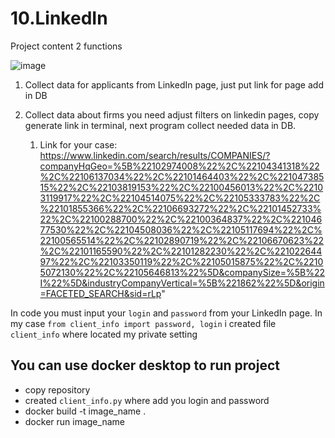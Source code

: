 # 10.LinkedIn

Project content 2 functions 

![image](https://github.com/OleksandrCherniavskyi/10.LinkedIn/assets/105165580/363b0094-1a27-4bd7-8e71-e80179ff7772)

1. Collect data for applicants from LinkedIn page, just put link for page add in DB

2. Collect data about firms you need adjust filters on linkedin pages, copy generate link in terminal, next program collect needed data in DB.
   1. Link for your case: https://www.linkedin.com/search/results/COMPANIES/?companyHqGeo=%5B%22102974008%22%2C%22104341318%22%2C%22106137034%22%2C%22101464403%22%2C%22104738515%22%2C%22103819153%22%2C%22100456013%22%2C%22103119917%22%2C%22104514075%22%2C%22105333783%22%2C%22101855366%22%2C%22106693272%22%2C%22101452733%22%2C%22100288700%22%2C%22100364837%22%2C%22104677530%22%2C%22104508036%22%2C%22105117694%22%2C%22100565514%22%2C%22102890719%22%2C%22106670623%22%2C%22101165590%22%2C%22101282230%22%2C%22102264497%22%2C%22103350119%22%2C%22105015875%22%2C%22105072130%22%2C%22105646813%22%5D&companySize=%5B%22I%22%5D&industryCompanyVertical=%5B%221862%22%5D&origin=FACETED_SEARCH&sid=rLp"

In code you must input your ```login``` and ```password``` from your LinkedIn page.
In my case ```from client_info import password, login``` i created file ```client_info``` where located my private setting

## You can use docker desktop to run project
- copy repository
- created ```client_info.py``` where add you login and password 
- docker build -t image_name .
- docker run  image_name
